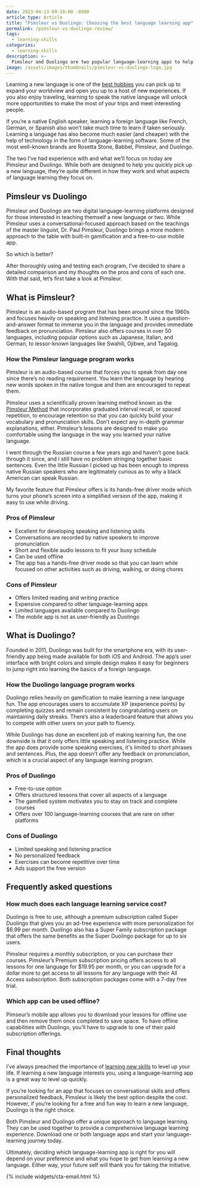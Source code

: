 ```yaml
---
date: 2023-04-13 09:10:00 -0500
article_type: Article
title: "Pimsleur vs Duolingo: Choosing the best language learning app"
permalink: /pimsleur-vs-duolingo-review/
tags:
  - learning-skills
categories:
  - learning-skills
description: >-
  Pimsleur and Duolingo are two popular language-learning apps to help you learn a new language. This guide will help you decide which app will work best for you.
image: /assets/images/thumbnails/pimsleur-vs-duolingo-logo.jpg
---
```


Learning a new language is one of the [best hobbies](https://edlatimore.com/best-manly-hobbies/) you can pick up to expand your worldview and open you up to a host of new experiences. If you also enjoy traveling, learning to speak the native language will unlock more opportunities to make the most of your trips and meet interesting people.

If you’re a native English speaker, learning a foreign language like French, German, or Spanish also won’t take much time to learn if taken seriously. Learning a language has also become much easier (and cheaper) with the help of technology in the form of language-learning software. Some of the most well-known brands are Rosetta Stone, Babbel, Pimsleur, and Duolingo.

The two I’ve had experience with and what we’ll focus on today are Pimsleur and Duolingo. While both are designed to help you quickly pick up a new language, they’re quite different in how they work and what aspects of language learning they focus on.


## Pimsleur vs Duolingo

Pimsleur and Duolingo are two digital language-learning platforms designed for those interested in teaching themself a new language or two. While Pimsleur uses a conversational-focused approach based on the teachings of the master linguist, Dr. Paul Pimsleur, Duolingo brings a more modern approach to the table with built-in gamification and a free-to-use mobile app.

So which is better?

After thoroughly using and testing each program, I’ve decided to share a detailed comparison and my thoughts on the pros and cons of each one. With that said, let’s first take a look at Pimsleur.


## What is Pimsleur?

Pimsleur is an audio-based program that has been around since the 1960s and focuses heavily on speaking and listening practice. It uses a question-and-answer format to immerse you in the language and provides immediate feedback on pronunciation. Pimsleur also offers courses in over 50 languages, including popular options such as Japanese, Italian, and German, to lessor-known languages like Swahili, Ojibwe, and Tagalog.


### How the Pimsleur language program works

Pimsleur is an audio-based course that forces you to speak from day one since there’s no reading requirement. You learn the language by hearing new words spoken in the native tongue and then are encouraged to repeat them.

Pimsleur uses a scientifically proven learning method known as the [Pimsleur Method](https://www.pimsleur.com/the-pimsleur-method) that incorporates graduated interval recall, or spaced repetition, to encourage retention so that you can quickly build your vocabulary and pronunciation skills. Don’t expect any in-depth grammar explanations, either. Pimsleur’s lessons are designed to make you comfortable using the language in the way you learned your native language.

I went through the Russian course a few years ago and haven’t gone back through it since, and I still have no problem stringing together basic sentences. Even the little Russian I picked up has been enough to impress native Russian speakers who are legitimately curious as to why a black American can speak Russian.

My favorite feature that Pimsleur offers is its hands-free driver mode which turns your phone’s screen into a simplified version of the app, making it easy to use while driving.


### Pros of Pimsleur



* Excellent for developing speaking and listening skills
* Conversations are recorded by native speakers to improve pronunciation
* Short and flexible audio lessons to fit your busy schedule
* Can be used offline
* The app has a hands-free driver mode so that you can learn while focused on other activities such as driving, walking, or doing chores


### Cons of Pimsleur



* Offers limited reading and writing practice
* Expensive compared to other language-learning apps
* Limited languages available compared to Duolingo
* The mobile app is not as user-friendly as Duolingo


## What is Duolingo?

Founded in 2011, Duolingo was built for the smartphone era, with its user-friendly app being made available for both iOS and Android. The app’s user interface with bright colors and simple design makes it easy for beginners to jump right into learning the basics of a foreign language.


### How the Duolingo language program works

Duolingo relies heavily on gamification to make learning a new language fun. The app encourages users to accumulate XP (experience points) by completing quizzes and remain consistent by congratulating users on maintaining daily streaks. There’s also a leaderboard feature that allows you to compete with other users on your path to fluency.

While Duolingo has done an excellent job of making learning fun, the one downside is that it only offers little speaking and listening practice. While the app does provide some speaking exercises, it's limited to short phrases and sentences. Plus, the app doesn't offer any feedback on pronunciation, which is a crucial aspect of any language learning program.


### Pros of Duolingo



* Free-to-use option
* Offers structured lessons that cover all aspects of a language
* The gamified system motivates you to stay on track and complete courses
* Offers over 100 language-learning courses that are rare on other platforms


### Cons of Duolingo



* Limited speaking and listening practice
* No personalized feedback
* Exercises can become repetitive over time
* Ads support the free version


## Frequently asked questions


### How much does each language learning service cost?

Duolingo is free to use, although a premium subscription called Super Duolingo that gives you an ad-free experience with more personalization for $6.99 per month. Duolingo also has a Super Family subscription package that offers the same benefits as the Super Duolingo package for up to six users.

Pimsleur requires a monthly subscription, or you can purchase their courses. Pimsleur’s Premium subscription pricing offers access to all lessons for one language for $19.95 per month, or you can upgrade for a dollar more to get access to all lessons for any language with their All Access subscription. Both subscription packages come with a 7-day free trial.


### Which app can be used offline?

Pimseur’s mobile app allows you to download your lessons for offline use and then remove them once completed to save space. To have offline capabilities with Duolingo, you’ll have to upgrade to one of their paid subscription offerings.


## Final thoughts

I’ve always preached the importance of [learning new skills](https://edlatimore.com/learning-skills/) to level up your life. If learning a new language interests you, using a language-learning app is a great way to level up quickly.

If you’re looking for an app that focuses on conversational skills and offers personalized feedback, Pimsleur is likely the best option despite the cost. However, if you’re looking for a free and fun way to learn a new language, Duolingo is the right choice.

Both Pimsleur and Duolingo offer a unique approach to language learning. They can be used together to provide a comprehensive language learning experience. Download one or both language apps and start your language-learning journey today.

Ultimately, deciding which language-learning app is right for you will depend on your preference and what you hope to get from learning a new language. Either way, your future self will thank you for taking the initiative.

{% include widgets/cta-email.html %}